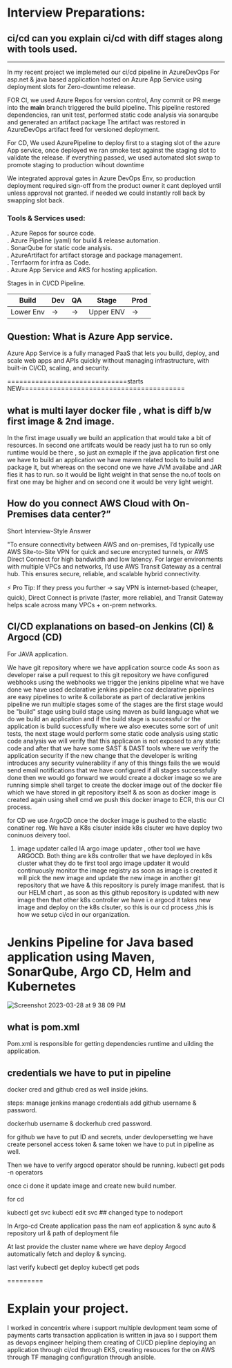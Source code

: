 # Interview Preparations:
## ci/cd can you explain ci/cd with diff stages along with tools used.
----------------------------------------------------------------------
In my recent project we implemeted our ci/cd pipeline in AzureDevOps For asp.net & java based application hosted on Azure App Service using deployment slots for Zero-downtime release.

FOR CI, we used Azure Repos for version control, Any commit or PR merge into the **main** branch triggered the build pipeline. This pipeline restored dependencies, ran unit test, performed static code analysis via sonarqube and generated an artifact package The artifact was restored in AzureDevOps artifact feed for versioned deployment.

For CD, We used AzurePipeline to deploy first to a staging slot of the azure App service, once deployed we ran smoke test against the staging slot to validate the release. if everything passed, we used automated slot swap to promote staging to production wihout downtime 

We integrated approval gates in Azure DevOps Env, so production deployment required sign-off from the product owner it cant deployed until unless approval not granted.
if needed we could instantly roll back by swapping slot back.

###  Tools & Services used:  
. Azure Repos for source code.  
. Azure Pipeline (yaml) for build & release automation.  
. SonarQube for static code analysis.  
. AzureArtifact for artifact storage and package management.  
. Terrfaorm for infra as Code.  
. Azure App Service and AKS for hosting application.  

Stages in in CI/CD Pipeline.

| Build | Dev | QA | Stage | Prod |
|-------|-----|----|-------|------|
| Lower Env | → | → | Upper ENV | → |

## Question: What is Azure App service.  

Azure App Service is a fully managed PaaS that lets you build, deploy, and scale web apps and APIs quickly without managing infrastructure, with built-in CI/CD, scaling, and security.

==============================starts NEW=========================================

## what is multi layer docker file , what is diff b/w first image & 2nd image.

In the first image usually we build an application that would take a bit of resources. In second one artifcats would be ready just ha to run so only runtime would be there , so just an exmaple if the java application first one we have to build an application we have maven related tools to build and package it, but whereas on the second one we have JVM availabe and JAR fies it has to run. so it would be light weight in that sense the no.of tools on first one may be higher and 
on second one it would be very light weight.

## How do you connect AWS Cloud with On-Premises data center?”

Short Interview-Style Answer

"To ensure connectivity between AWS and on-premises, I’d typically use AWS Site-to-Site VPN for quick and secure encrypted tunnels, or AWS Direct Connect for high bandwidth and low latency. For larger environments with multiple VPCs and networks, I’d use AWS Transit Gateway as a central hub. This ensures secure, reliable, and scalable hybrid connectivity.

⚡ Pro Tip: If they press you further → say VPN is internet-based (cheaper, quick), Direct Connect is private (faster, more reliable), and Transit Gateway helps scale across many VPCs + on-prem networks.

## CI/CD explanations on based-on Jenkins (CI) & Argocd (CD)

For JAVA application.

We have git repository  where we have application source code As soon as developer raise a pull request to this git repository we have configured webhooks using the webhooks we trigger the jenkins pipeline what we have done we have used declarative jenkins pipeline coz declarative pipelines are easy pipelines to write & collaborate as part of declarative jenkins pipeline we run multiple stages some of the stages are the first stage would be "build" stage using build stage using maven as build language what we do we build an application and if the build stage is successful or the application is build successfully where we also executes some sort of unit tests, the next stage would perform some static code analysis using static code analysis we will verify that this applicaion is not exposed to any static code and after that we have some SAST & DAST tools where we verify the application security if the new change that the developer is writing introduces any security vulnerability if any of this things fails the we would send email notifications that we have configured if all stages successfully done then we would go forward we would create a docker image so we are running simple shell target to create the docker image out of the docker file which we have stored in git repository itself & as soon as docker image is created again using shell cmd we push this docker image to ECR, this our CI process.

for CD we use ArgoCD once the docker image is pushed to the elastic conatiner reg.
We have a K8s clsuter inside k8s clsuter we have deploy two coninuos deivery tool.
1. image updater called IA argo image updater , other tool we have ARGOCD.
Both thing are k8s controller that we have deployed in k8s cluster what they do te first tool argo image updater it would continuously monitor the image registry as soon as image is created it will pick the new image and update the new image in another git repository that we have & this repository is purely image manifest.
that is our HELM chart , as soon as this github repository is updated with new image then that other k8s controller we have i.e argocd it takes new image and deploy on the k8s clsuter, so this is our cd process ,this is how we setup ci/cd in our organization.

# Jenkins Pipeline for Java based application using Maven, SonarQube, Argo CD, Helm and Kubernetes

![Screenshot 2023-03-28 at 9 38 09 PM](https://user-images.githubusercontent.com/43399466/228301952-abc02ca2-9942-4a67-8293-f76647b6f9d8.png)


## what is pom.xml
Pom.xml is responsible for getting dependencies runtime and uilding the application.

## credentials we have to put in pipeline

docker cred and github cred as well inside jekins.

steps: manage jenkins manage credentials add github username & password.

dockerhub username & dockerhub cred password.

for github we have to put ID and secrets, under devlopersetting we have create personel access token & same token we have to put in pipeline as well.


Then we have to verify argocd operator should be running.
kubectl get pods -n operators

once ci done it update image and  create new  build number.


for cd 

kubectl get svc
kubectl edit svc ## changed type  to nodeport

In Argo-cd 
 Create application  pass the nam eof application & sync auto & repository url & path of deployment file

 At last provide the cluster name where we have deploy 
 Argocd automatically fetch and deploy & syncing.

 last verify
 kubectl get deploy
 kubectl get pods 

 =========
 # Explain your project.

I worked in concentrix where i support multiple devlopment team some of payments carts transaction application is written in java so i support them as devops engineer helping them creating of CI/CD piepline deploying an application through ci/cd through EKS, creating resouces for the on AWS through TF managing configuration through ansible.
